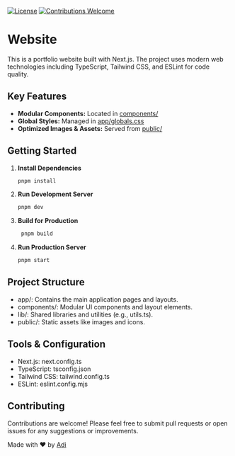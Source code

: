 [![License](https://img.shields.io/badge/license-MIT-blue.svg?style=for-the-badge)](https://opensource.org/license/mit)
[![Contributions Welcome](https://img.shields.io/badge/contributions-welcome-brightgreen.svg?style=for-the-badge)](#contributors)

# Website

This is a portfolio website built with Next.js. The project uses modern web technologies including TypeScript, Tailwind CSS, and ESLint for code quality.

## Key Features

- **Modular Components:** Located in [components/](components/)
- **Global Styles:** Managed in [app/globals.css](app/globals.css)
- **Optimized Images & Assets:** Served from [public/](public/)

## Getting Started

1. **Install Dependencies**

   ```sh
   pnpm install
   ```

2. **Run Development Server**

   ```sh
   pnpm dev
   ```

3. **Build for Production**

   ```sh
    pnpm build
   ```

4. **Run Production Server**

   ```sh
   pnpm start
   ```

## Project Structure

- app/: Contains the main application pages and layouts.
- components/: Modular UI components and layout elements.
- lib/: Shared libraries and utilities (e.g., utils.ts).
- public/: Static assets like images and icons.

## Tools & Configuration

- Next.js: next.config.ts
- TypeScript: tsconfig.json
- Tailwind CSS: tailwind.config.ts
- ESLint: eslint.config.mjs

## Contributing

Contributions are welcome! Please feel free to submit pull requests or open issues for any suggestions or improvements.

Made with ❤️ by [Adi](https://adityakulkarni.me/)
